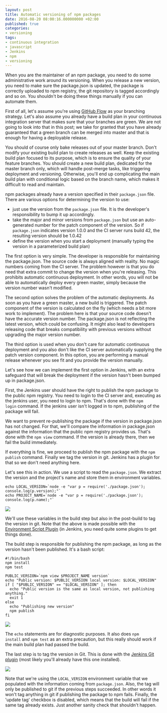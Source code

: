 ```yaml
---
layout: post
title: Automatic versioning of npm packages
date: 2016-08-20 08:00:16.000000000 +02:00
published: true
categories:
- versioning
tags:
- continuous integration
- javascript
- Jenkins
- npm
- versioning
---
```


When you are the maintainer of an npm package, you need to do some administrative work around its versioning. When you release a new version, you need to make sure the package.json is updated, the package is correctly uploaded to npm registry, the git repository is tagged accordingly and so on. You shouldn't be doing these things manually if you can automate them.

<!--more-->

First of all, let's assume you're using <a href="https://guides.github.com/introduction/flow/">GitHub Flow</a> as your branching strategy. Let's also assume you already have a build plan in your continuous integration server that makes sure that your branches are green. We are not going to look into that in this post; we take for granted that you have already guaranteed that a green branch can be merged into master and that is enough for having a deployable release.

You should of course only bake releases out of your master branch. Don't modify your existing build plan to create releases as well. Keep the existing build plan focused to its purpose, which is to ensure the quality of your feature branches. You should create a new build plan, dedicated for the master branch only, which will handle post-merge tasks, like triggering deployment and versioning. Otherwise, you'll end up complicating the main build plan with conditional logic based on the branch name, which makes it difficult to read and maintain.

npm packages already have a version specified in their <code>package.json</code> file. There are various options for determining the version to use:
<ul>
<li>just use the version from the <code>package.json</code> file. It is the developer's responsibility to bump it up accordingly.</li>
<li>take the major and minor versions from <code>package.json</code> but use an auto-generated number for the patch component of the version. So if <code>package.json</code> indicates version 1.0.0 and the CI server runs build 42, the resulting version should be 1.0.42</li>
<li>define the version when you start a deployment (manually typing the version in a parameterized build plan)</li>
</ul>

The first option is very simple. The developer is responsible for maintaining the package.json. The source code is always aligned with reality. No magic numbers coming from the CI server. The problem however is that you do need that extra commit to change the version when you're releasing. This prohibits automatic continuous deployment. In other words, you will not be able to automatically deploy every green master, simply because the version number wasn't modified.

The second option solves the problem of the automatic deployments. As soon as you have a green master, a new build is triggered. The patch component of the version is calculated on the fly (which needs a bit more work to implement). The problem here is that your source code doesn't have the accurate version number. The package.json is not reflecting the latest version, which could be confusing. It might also lead to developers releasing code that breaks compatibility with previous versions without upgrading the major version number.

The third option is used when you don't care for automatic continuous deployment and you also don't like the CI server automatically supplying the patch version component. In this option, you are performing a manual release whenever you see fit and you provide the version manually.

Let's see how we can implement the first option in Jenkins, with an extra safeguard that will break the deployment if the version hasn't been bumped up in package.json.

First, the Jenkins user should have the right to publish the npm package to the public npm registry. You need to login to the CI server and, executing as the jenkins user, you need to login to npm. That's done with the <code>npm login</code> command. If the jenkins user isn't logged in to npm, publishing of the package will fail.

We want to prevent re-publishing the package if the version in package.json has not changed. For that, we'll compare the information in package.json against the information that the public npm registry provides us. That's done with the <code>npm view</code> command. If the version is already there, then we fail the build immediately.

If everything is fine, we proceed to publish the npm package with the <code>npm publish</code> command. Finally we tag the version in git. Jenkins has a plugin for that so we don't need anything here.

Let's see this in action. We use a script to read the <code>package.json</code>. We extract the version and the project's name and store them in environment variables.

```
echo LOCAL_VERSION=`node -e "var p = require('./package.json'); console.log(p.version);"`
echo PROJECT_NAME=`node -e "var p = require('./package.json'); console.log(p.name);"`
```

<img src="{{ site.baseurl }}/assets/2016/build-environment.png" />

We'll use these variables in the build step but also in the post-build to tag the version in git. Note that the above is made possible with the <a href="https://wiki.jenkins-ci.org/display/JENKINS/Environment+Script+Plugin">Environment Script Plugin</a> (in Jenkins, you need quite some plugins to get things done).

The build step is responsible for publishing the npm package, as long as the version hasn't been published. It's a bash script:

```
#!/bin/bash
npm install
npm test

PUBLIC_VERSION=`npm view $PROJECT_NAME version`
echo "Public version: $PUBLIC_VERSION local version: $LOCAL_VERSION"
if [ "$PUBLIC_VERSION" == "$LOCAL_VERSION" ]; then
  echo "Public version is the same as local version, not publishing anything."
  exit 1
else
  echo "Publishing new version"
  npm publish
fi
```

<img src="{{ site.baseurl }}/assets/2016/build.png" />

The <code>echo</code> statements are for diagnostic purposes. It also does <code>npm install</code> and <code>npm test</code> as an extra precaution, but this really should work if the main build plan had passed the build.

The last step is to tag the version in Git. This is done with the <a href="https://wiki.jenkins-ci.org/display/JENKINS/Git+Plugin">Jenkins Git plugin</a> (most likely you'll already have this one installed).

<img src="{{ site.baseurl }}/assets/2016/git-tag.png" />

Note that we're using the <code>LOCAL_VERSION</code> environment variable that we populated with the information coming from <code>package.json</code>. Also, the tag will only be published to git if the previous steps succeeded. In other words it won't tag anything in git if publishing the package to npm fails. Finally, the 'update tag' checkbox is disabled, which means that the build will fail if the same tag already exists. Just another sanity check that shouldn't happen.

 
